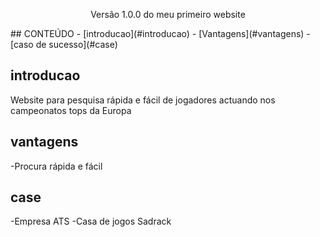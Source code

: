 <p align="center">Versão 1.0.0 do meu primeiro website</p>
## CONTEÚDO
- [introducao](#introducao)
    - [Vantagens](#vantagens)
    - [caso de sucesso](#case)

## introducao
Website para pesquisa rápida e fácil de jogadores actuando nos campeonatos tops da Europa

## vantagens
-Procura rápida e fácil

## case
-Empresa ATS
-Casa de jogos Sadrack